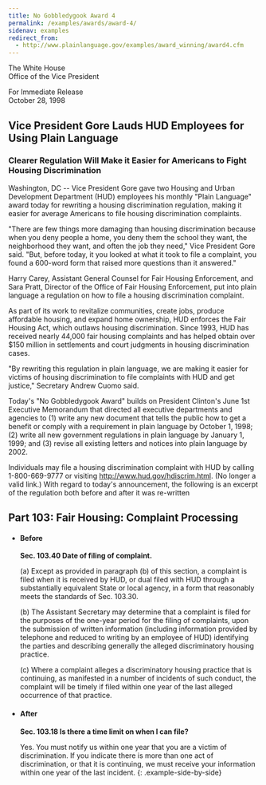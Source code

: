 ```yaml
---
title: No Gobbledygook Award 4
permalink: /examples/awards/award-4/
sidenav: examples
redirect_from:
  - http://www.plainlanguage.gov/examples/award_winning/award4.cfm
---
```


The White House  
Office of the Vice President  

For Immediate Release  
October 28, 1998

## Vice President Gore Lauds HUD Employees for Using Plain Language

### Clearer Regulation Will Make it Easier for Americans to Fight Housing Discrimination

Washington, DC -- Vice President Gore gave two Housing and Urban Development Department (HUD) employees his monthly "Plain Language" award today for rewriting a housing discrimination regulation, making it easier for average Americans to file housing discrimination complaints.

"There are few things more damaging than housing discrimination because when you deny people a home, you deny them the school they want, the neighborhood they want, and often the job they need," Vice President Gore said. "But, before today, it you looked at what it took to file a complaint, you found a 600-word form that raised more questions than it answered."

Harry Carey, Assistant General Counsel for Fair Housing Enforcement, and Sara Pratt, Director of the Office of Fair Housing Enforcement, put into plain language a regulation on how to file a housing discrimination complaint.

As part of its work to revitalize communities, create jobs, produce affordable housing, and expand home ownership, HUD enforces the Fair Housing Act, which outlaws housing discrimination. Since 1993, HUD has received nearly 44,000 fair housing complaints and has helped obtain over $150 million in settlements and court judgments in housing discrimination cases.

"By rewriting this regulation in plain language, we are making it easier for victims of housing discrimination to file complaints with HUD and get justice," Secretary Andrew Cuomo said.

Today's "No Gobbledygook Award" builds on President Clinton's June 1st Executive Memorandum that directed all executive departments and agencies to (1) write any new document that tells the public how to get a benefit or comply with a requirement in plain language by October 1, 1998; (2) write all new government regulations in plain language by January 1, 1999; and (3) revise all existing letters and notices into plain language by 2002.

Individuals may file a housing discrimination complaint with HUD by calling 1-800-669-9777 or visiting <http://www.hud.gov/hdiscrim.html>. (No longer a valid link.) With regard to today's announcement, the following is an excerpt of the regulation both before and after it was re-written

## Part 103: Fair Housing: Complaint Processing

* #### Before

  **Sec. 103.40 Date of filing of complaint.**

  (a) Except as provided in paragraph (b) of this section, a complaint is filed when it is received by HUD, or dual filed with HUD through a substantially equivalent State or local agency, in a form that reasonably meets the standards of Sec. 103.30.

  (b) The Assistant Secretary may determine that a complaint is filed for the purposes of the one-year period for the filing of complaints, upon the submission of written information (including information provided by telephone and reduced to writing by an employee of HUD) identifying the parties and describing generally the alleged discriminatory housing practice.

  (c) Where a complaint alleges a discriminatory housing practice that is continuing, as manifested in a number of incidents of such conduct, the complaint will be timely if filed within one year of the last alleged occurrence of that practice.

* #### After

  **Sec. 103.18 Is there a time limit on when I can file?**

  Yes. You must notify us within one year that you are a victim of discrimination. If you indicate there is more than one act of discrimination, or that it is continuing, we must receive your information within one year of the last incident.
{: .example-side-by-side}
